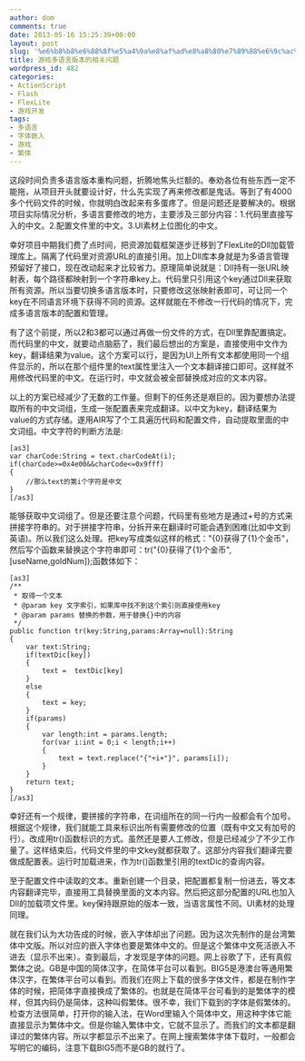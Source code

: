 ```yaml
---
author: dom
comments: true
date: 2013-05-16 15:25:39+00:00
layout: post
slug: '%e6%b8%b8%e6%88%8f%e5%a4%9a%e8%af%ad%e8%a8%80%e7%89%88%e6%9c%ac%e7%9a%84%e7%9b%b8%e5%85%b3%e9%97%ae%e9%a2%98'
title: 游戏多语言版本的相关问题
wordpress_id: 482
categories:
- ActionScript
- Flash
- FlexLite
- 游戏开发
tags:
- 多语言
- 字体嵌入
- 游戏
- 繁体
---
```


这段时间负责多语言版本重构问题，折腾地焦头烂额的。奉劝各位有些东西一定不能拖，从项目开头就要设计好，什么先实现了再来修改都是鬼话。等到了有4000多个代码文件的时候，你就明白改起来有多蛋疼了。但是问题还是要解决的。根据项目实际情况分析，多语言要修改的地方，主要涉及三部分内容：1.代码里直接写入的中文。2.配置文件里的中文。3.UI素材上位图化的中文。

幸好项目中期我们费了点时间，把资源加载框架逐步迁移到了FlexLite的Dll加载管理库上。隔离了代码里对资源URL的直接引用。加上Dll库本身就是为多语言管理预留好了接口，现在改动起来才比较省力。原理简单说就是：Dll持有一张URL映射表，每个路径都映射到一个字符串key上。代码里只引用这个key通过Dll来获取所有资源。所以当要切换多语言版本时，只要修改这张映射表即可，可让同一个key在不同语言环境下获得不同的资源。这样就能在不修改一行代码的情况下，完成多语言版本的配置和管理。

有了这个前提，所以2和3都可以通过再做一份文件的方式，在Dll里靠配置搞定。而代码里的中文，就要动点脑筋了，我们最后想出的方案是，直接使用中文作为key，翻译结果为value。这个方案可以行，是因为UI上所有文本都使用同一个组件显示的，所以在那个组件里的text属性里注入一个文本翻译接口即可。这样就不用修改代码里的中文。在运行时，中文就会被全部替换成对应的文本内容。<!-- more -->

以上的方案已经减少了无数的工作量。但剩下的任务还是艰巨的。因为要想办法提取所有的中文词组，生成一张配置表来完成翻译。以中文为key，翻译结果为value的方式存储。遂用AIR写了个工具遍历代码和配置文件，自动提取里面的中文词组。中文字符的判断方法是:

    
    [as3]
    var charCode:String = text.charCodeAt(i);
    if(charCode>=0x4e00&&charCode<=0x9fff)
    {
    	//那么text的第i个字符是中文
    }
    [/as3]


能够获取中文词组了。但是还要注意个问题，代码里有些地方是通过+号的方式来拼接字符串的。对于拼接字符串，分拆开来在翻译时可能会遇到困难(比如中文到英语)。所以我们这么处理。把key写成类似这样的格式："{0}获得了{1}个金币"，然后写个函数来替换这个字符串即可：tr("{0}获得了{1}个金币",[useName,goldNum]);函数体如下：

    
    [as3]
    /**
     * 取得一个文本
     * @param key 文字索引，如果库中找不到这个索引则直接使用key
     * @param params 替换的参数，用于替换{}中的内容
     */
    public function tr(key:String,params:Array=null):String
    {
    	var text:String;
    	if(textDic[key])
    	{
    		text =  textDic[key]
    	}
    	else
    	{
    		text = key;
    	}
    	if(params)	
    	{
    		var length:int = params.length;
    		for(var i:int = 0;i < length;i++)	
    		{
    			text = text.replace("{"+i+"}", params[i]);
    		}
    	}
    	return text;
    }
    [/as3]


幸好还有一个规律，要拼接的字符串，在词组所在的同一行内一般都会有个加号。根据这个规律，我们就能工具来标识出所有需要修改的位置（既有中文又有加号的行）。改成用tr()函数标识的方式。虽然还是要人工修改，但是已经减少了不少工作量了。这样结束后，代码文件里的中文key就都获取了。这部分内容我们翻译完要做成配置表。运行时加载进来，作为tr()函数里引用的textDic的查询内容。

至于配置文件中读取的文本。重新创建一个目录，把配置都复制一份进去，等文本内容翻译完毕，直接用工具替换里面的文本内容。然后把这部分配置的URL也加入Dll的加载项文件里。key保持跟原始的版本一致，当语言属性不同。UI素材的处理同理。

就在我们认为大功告成的时候，嵌入字体却出了问题。因为这次先制作的是台湾繁体中文版。所以对应的嵌入字体也要是繁体中文的。但是这个繁体中文死活嵌入不进去（显示不出来）。查到最后，才发现是字体的问题。网上谷歌了下，还有真假繁体之说。GB是中国的简体汉字，在简体平台可以看到。BIG5是港澳台等通用繁体汉字，在繁体平台可以看到。而我们在网上下载的很多字体文件，都是在制作字体的时候，把简体字直接换成了繁体的。也就是在简体平台可看到的是繁体字的模样，但其内码仍是简体，这种叫假繁体。很不幸，我们下载到的字体是假繁体的。检查方法很简单，打开你的输入法，在Word里输入个简体中文，用这种字体它能直接显示为繁体中文。但是你输入繁体中文，它就不显示了。而我们的文本都是翻译过的繁体内容。所以字都显示不出来了。在网上搜索繁体字体下载时，一般都会写明它的编码，注意下载BIG5而不是GB的就行了。
